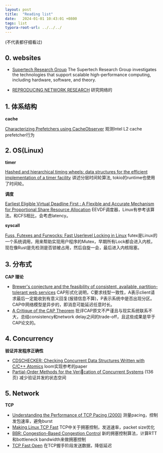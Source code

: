 ```yaml
---
layout: post
title:  "Reading list"
date:   2024-01-01 10:43:01 +0800
tags: list
typora-root-url: ../../../
---
```




(不代表都仔细看过)



## 0. websites

* [Supertech Research Group](http://supertech.mit.edu/)  The Supertech Research Group investigates the technologies that support scalable high-performance computing, including hardware, software, and theory.

* [REPRODUCING NETWORK RESEARCH](https://reproducingnetworkresearch.wordpress.com/) 研究网络的

## 1. 体系结构

**cache**

[Characterizing Prefetchers using CacheObserver](https://hal.science/hal-03798500/file/sbac-pad22_didier.pdf) 观测Intel L2 cache prefetcher行为



## 2. OS(Linux)

**timer**

[Hashed and hierarchical timing wheels: data structures for the efficient implementation of a timer facility](https://dl.acm.org/doi/10.1145/41457.37504) 讲述分层时间轮算法, tokio的runtime也使用了时间轮。

**调度**

[Earliest Eligible Virtual Deadline First : A Flexible and Accurate Mechanism for Proportional Share Resource Allocation](https://citeseerx.ist.psu.edu/document?repid=rep1&type=pdf&doi=805acf7726282721504c8f00575d91ebfd750564) EEVDF调度器，Linux有参考该算法。和CFS相比，会考虑latency。

**syscall**

[Fuss, Futexes and Furwocks: Fast Userlevel Locking in Linux](https://www.kernel.org/doc/ols/2002/ols2002-pages-479-495.pdf) futex是Linux的一个系统调用，用来帮助实现用户程序的Mutex，早期所有Lock都会进入内核，现在像Rust是先检测是否锁被占用，然后自旋一会，最后进入内核阻塞。



## 3. 分布式

**CAP 理论**

* [Brewer's conjecture and the feasibility of consistent, available, partition-tolerant web services](https://users.ece.cmu.edu/~adrian/731-sp04/readings/GL-cap.pdf) CAP形式化说明，C要求线型一致性，A表示client请求最后一定能收到有意义回复(报错信息不算)，P表示系统中是否出现分区。CAP中网络模型是异步的，即消息可能延迟任意时长。
* [A Critique of the CAP Theorem](https://www.cl.cam.ac.uk/research/dtg/archived/files/publications/public/mk428/cap-critique.pdf) 批评CAP原文不严谨且与现实系统联系不大，总结consistency和network delay之间的trade-off，且这些成果是早于CAP论文的。 

## 4. Concurrency

**验证并发程序正确性**

* [CDSCHECKER: Checking Concurrent Data Structures Written with C/C++ Atomics](http://demsky.eecs.uci.edu/publications/c11modelcheck.pdf) loom实现参考的paper
* [Partial-Order Methods for the Verication of Concurrent Systems](https://patricegodefroid.github.io/public_psfiles/thesis.pdf) (136页) 减少验证并发的状态空间

## 5. Network

**TCP** 

* [Understanding the Performance of TCP Pacing (2000)](https://homes.cs.washington.edu/~tom/pubs/pacing.pdf) 测量pacing，控制发包速率，避免burst
* [Making Linux TCP Fast](https://netdevconf.org/1.2/papers/bbr-netdev-1.2.new.new.pdf) TCP中关于拥塞控制，发送速率，packet size优化
* [BBR: Congestion-Based Congestion Control](https://queue.acm.org/detail.cfm?id=3022184) 新的拥塞控制算法，计算RTT和bottleneck bandwidth来做拥塞控制
* [TCP Fast Open](https://conferences.sigcomm.org/co-next/2011/papers/1569470463.pdf) 在TCP握手阶段发送数据，降低延迟
